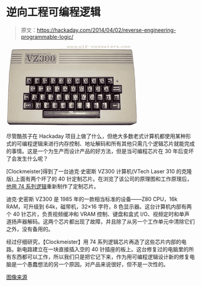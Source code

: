 # 逆向工程可编程逻辑

> 原文：<https://hackaday.com/2014/04/02/reverse-engineering-programmable-logic/>

![DickSmith_VZ300_System_s1](img/289998bcd5c01ec2db8857bbf953a9a6.png)

尽管酷孩子在 Hackaday 项目上做了什么，但绝大多数老式计算机都使用某种形式的可编程逻辑来进行内存控制、地址解码和所有其他只需几个逻辑芯片就能完成的事情。这是一个为生产而设计产品的好方法，但是当可编程芯片在 30 年后变坏了会发生什么呢？

[Clockmeister]得到了一台迪克·史密斯 VZ300 计算机(VTech Laser 310 的克隆版),上面有两个坏了的 40 针定制芯片。在浏览了该公司的原理图和工作原理后，[他用 74 系列逻辑](https://www.youtube.com/watch?v=wv7eaFaF7W4&feature=youtu.be)重新制作了定制芯片。

迪克·史密斯 VZ300 是 1985 年的一款相当标准的设备——Z80 CPU，16k RAM，可升级到 64k，磁带机，32×16 字符，8 色显示器。这台计算机内部有两个 40 针芯片，负责视频缓冲和 VRAM 控制、键盘和盒式 I/O、视频定时和单声道扬声器解码。这两个芯片都出现了故障，并且除了从另一个工作单元中清除它们之外，没有备用的。

经过仔细研究，【Clockmeister】用 74 系列逻辑芯片再造了这些芯片内部的电路。新电路建立在一块直接插入空的 40 针插座的板上。这台修复过的电脑里的所有东西都可以工作，所以我们只是把它记下来，作为用可编程逻辑设计新的修复电脑是一个愚蠢想法的另一个原因。对产品来说很好，但不是一次性的。

[图像来源](http://www.old-computers.com/museum/computer.asp?c=980&st=1)